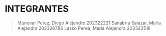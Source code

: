 # INTEGRANTES
> Munevar Perez, Diego Alejandro 202322221
> Sanabria Salazar, Maria Alejandra 202326786
> Lasso Perea, Maria Alejandra 202323516